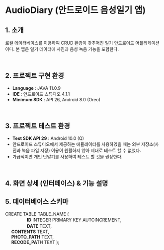 # AudioDiary (안드로이드 음성일기 앱)

## 1. 소개
로컬 데이터베이스를 이용하여 CRUD 환경이 갖추어진 일기 안드로이드 어플리케이션이다. 본 앱은 일기 데이터에 사진과 음성 녹음 기능을 포함한다.

<br>

## 2. 프로젝트 구현 환경
* **Language**           :	JAVA 11.0.9
* **IDE**                :	안드로이드 스튜디오 4.1.1
* **Minimum SDK**        :	API 26, Android 8.0 (Oreo)

<br>

## 3. 프로젝트 테스트 환경
* **Test SDK	API 29** : Android 10.0 (Q)
* 안드로이드 스튜디오에서 제공하는 에뮬레이터를 사용하였을 때는 외부 저장소(사진과 녹음 파일 저장) 이용이 원활하지 않아 제대로 테스트 할 수 없었다.
* 가급적이면 개인 단말기를 사용하여 테스트 할 것을 권장한다.

<br>

## 4. 화면 상세 (인터페이스) & 기능 설명


## 5. 데이터베이스 스키마

CREATE TABLE TABLE_NAME (
<br> 　　　　　**ID** INTEGER PRIMARY KEY AUTOINCREMENT,
<br> 　　　　　**DATE** TEXT,
<br> &nbsp;&nbsp;&nbsp;&nbsp;&nbsp;**CONTENTS** TEXT,
<br> &nbsp;&nbsp;&nbsp;&nbsp;&nbsp;**PHOTO_PATH** TEXT,
<br> &nbsp;&nbsp;&nbsp;&nbsp;&nbsp;**RECODE_PATH** TEXT );
